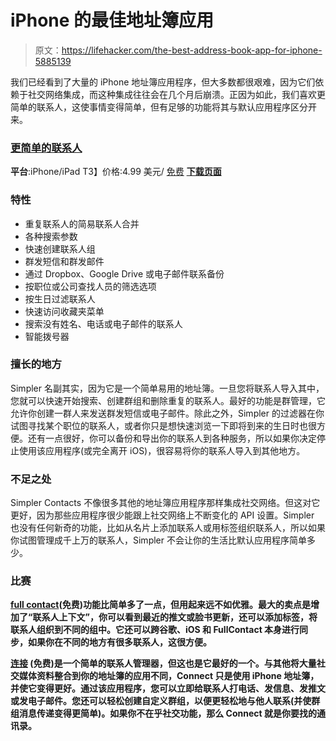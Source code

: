 # iPhone 的最佳地址簿应用

> 原文：<https://lifehacker.com/the-best-address-book-app-for-iphone-5885139>

我们已经看到了大量的 iPhone 地址簿应用程序，但大多数都很艰难，因为它们依赖于社交网络集成，而这种集成往往会在几个月后崩溃。正因为如此，我们喜欢更简单的联系人，这使事情变得简单，但有足够的功能将其与默认应用程序区分开来。



### [**更简单的联系人**](https://itunes.apple.com/us/app/simpler-contacts-pro-smart/id476148613?mt=8)

**平台**:iPhone/iPad
T3】价格:4.99 美元/ [免费](https://itunes.apple.com/us/app/simpler-contacts-smart-address/id665856919?mt=8)
[**下载页面**](https://itunes.apple.com/us/app/simpler-contacts-pro-smart/id476148613?mt=8)

### **特性**

*   重复联系人的简易联系人合并
*   各种搜索参数
*   快速创建联系人组
*   群发短信和群发邮件
*   通过 Dropbox、Google Drive 或电子邮件联系备份
*   按职位或公司查找人员的筛选选项
*   按生日过滤联系人
*   快速访问收藏夹菜单
*   搜索没有姓名、电话或电子邮件的联系人
*   智能拨号器

### **擅长的地方**

Simpler 名副其实，因为它是一个简单易用的地址簿。一旦您将联系人导入其中，您就可以快速开始搜索、创建群组和删除重复的联系人。最好的功能是群管理，它允许你创建一群人来发送群发短信或电子邮件。除此之外，Simpler 的过滤器在你试图寻找某个职位的联系人，或者你只是想快速浏览一下即将到来的生日时也很方便。还有一点很好，你可以备份和导出你的联系人到各种服务，所以如果你决定停止使用该应用程序(或完全离开 iOS)，很容易将你的联系人导入到其他地方。

### **不足之处**

Simpler Contacts 不像很多其他的地址簿应用程序那样集成社交网络。但这对它更好，因为那些应用程序很少能跟上社交网络上不断变化的 API 设置。Simpler 也没有任何新奇的功能，比如从名片上添加联系人或用标签组织联系人，所以如果你试图管理成千上万的联系人，Simpler 不会让你的生活比默认应用程序简单多少。

### **比赛**

[**full contact**](https://itunes.apple.com/us/app/fullcontact-better-contact/id579616837?mt=8)**(免费)功能比简单多了一点，但用起来远不如优雅。最大的卖点是增加了“联系人上下文”，你可以看到最近的推文或脸书更新，还可以添加标签，将联系人组织到不同的组中。它还可以跨谷歌、iOS 和 FullContact 本身进行同步，如果你在不同的地方有很多联系人，这很方便。**

**[**连接**](https://itunes.apple.com/us/app/connect-contact-manager-for/id659434552?mt=8) (免费)是一个简单的联系人管理器，但这也是它最好的一个。与其他将大量社交媒体资料整合到你的地址簿的应用不同，Connect 只是使用 iPhone 地址簿，并使它变得更好。通过该应用程序，您可以立即给联系人打电话、发信息、发推文或发电子邮件。您还可以轻松创建自定义群组，以便更轻松地与他人联系(并使群组消息传递变得更简单)。如果你不在乎社交功能，那么 Connect 就是你要找的通讯录。**